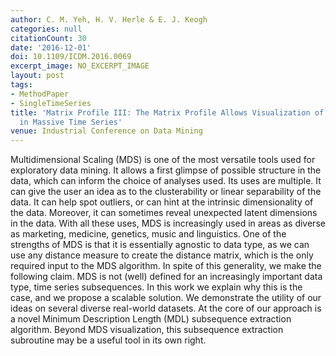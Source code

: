 ```yaml
---
author: C. M. Yeh, H. V. Herle & E. J. Keogh
categories: null
citationCount: 30
date: '2016-12-01'
doi: 10.1109/ICDM.2016.0069
excerpt_image: NO_EXCERPT_IMAGE
layout: post
tags:
- MethodPaper
- SingleTimeSeries
title: 'Matrix Profile III: The Matrix Profile Allows Visualization of Salient Subsequences
  in Massive Time Series'
venue: Industrial Conference on Data Mining
---
```

Multidimensional Scaling (MDS) is one of the most versatile tools used for exploratory data mining. It allows a first glimpse of possible structure in the data, which can inform the choice of analyses used. Its uses are multiple. It can give the user an idea as to the clusterability or linear separability of the data. It can help spot outliers, or can hint at the intrinsic dimensionality of the data. Moreover, it can sometimes reveal unexpected latent dimensions in the data. With all these uses, MDS is increasingly used in areas as diverse as marketing, medicine, genetics, music and linguistics. One of the strengths of MDS is that it is essentially agnostic to data type, as we can use any distance measure to create the distance matrix, which is the only required input to the MDS algorithm. In spite of this generality, we make the following claim. MDS is not (well) defined for an increasingly important data type, time series subsequences. In this work we explain why this is the case, and we propose a scalable solution. We demonstrate the utility of our ideas on several diverse real-world datasets. At the core of our approach is a novel Minimum Description Length (MDL) subsequence extraction algorithm. Beyond MDS visualization, this subsequence extraction subroutine may be a useful tool in its own right.
